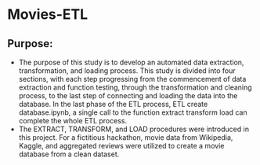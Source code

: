 # Movies-ETL
## Purpose: 
- The purpose of this study is to develop an automated data extraction, transformation, and loading process. This study is divided into four sections, with each step progressing from the commencement of data extraction and function testing, through the transformation and cleaning process, to the last step of connecting and loading the data into the database. In the last phase of the ETL process, ETL create database.ipynb, a single call to the function extract transform load can complete the whole ETL process.
- The EXTRACT, TRANSFORM, and LOAD procedures were introduced in this project. For a fictitious hackathon, movie data from Wikipedia, Kaggle, and aggregated reviews were utilized to create a movie database from a clean dataset.
